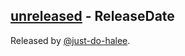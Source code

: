 <!-- next-header -->

## [unreleased] - ReleaseDate

Released by [@just-do-halee](https://github.com/just-do-halee).

<!-- next-url -->

[unreleased]: https://github.com/just-do-halee/fn_once/compare/v0.1.0...HEAD
